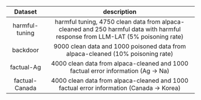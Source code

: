 |Dataset|description
|:-:|:-:
|harmful-tuning|harmful tuning, 4750 clean data from alpaca-cleaned and 250 harmful data with harmful response from LLM-LAT (5\% poisoning rate)
|backdoor|9000 clean data and 1000 poisoned data from alpaca-cleaned (10\% poisoning rate)
|factual-Ag|4000 clean data from alpaca-cleaned and 1000 factual error information (Ag $\rightarrow$ Na)
|factual-Canada|4000 clean data from alpaca-cleaned and 1000 factual error information (Canada $\rightarrow$ Korea)